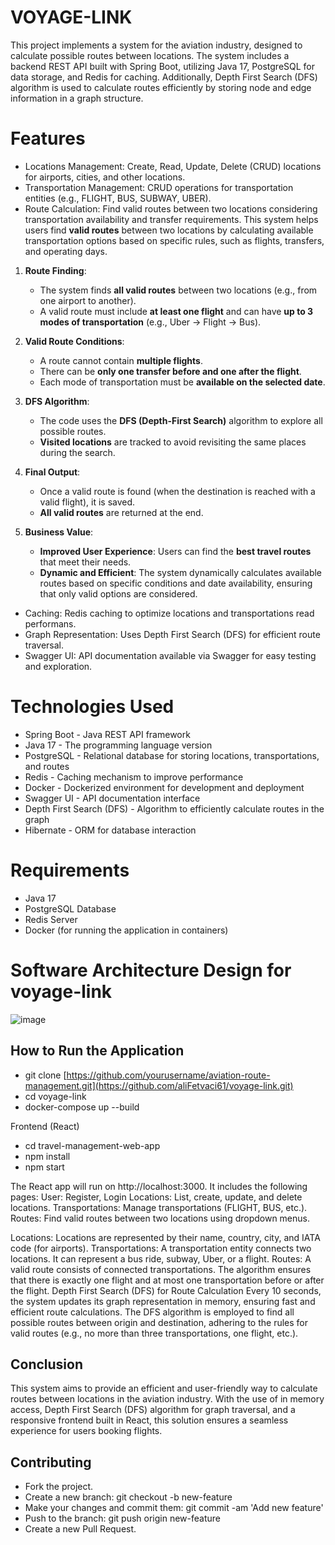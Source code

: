 # VOYAGE-LINK
  This project implements a system for the aviation industry, designed to calculate possible routes between locations. The system includes a backend REST API built with Spring Boot, utilizing Java 17, PostgreSQL for data storage, and Redis for caching. Additionally, Depth First Search (DFS) algorithm is used to calculate routes efficiently by storing node and edge information in a graph structure.

# Features
- Locations Management: Create, Read, Update, Delete (CRUD) locations for airports, cities, and other locations.
- Transportation Management: CRUD operations for transportation entities (e.g., FLIGHT, BUS, SUBWAY, UBER).
- Route Calculation: Find valid routes between two locations considering transportation availability and transfer requirements.
  This system helps users find **valid routes** between two locations by calculating available transportation options based on specific rules, such as flights, transfers, and operating days.

1. **Route Finding**:
   - The system finds **all valid routes** between two locations (e.g., from one airport to another).
   - A valid route must include **at least one flight** and can have **up to 3 modes of transportation** (e.g., Uber → Flight → Bus).

2. **Valid Route Conditions**:
   - A route cannot contain **multiple flights**.
   - There can be **only one transfer before and one after the flight**.
   - Each mode of transportation must be **available on the selected date**.

3. **DFS Algorithm**:
   - The code uses the **DFS (Depth-First Search)** algorithm to explore all possible routes.
   - **Visited locations** are tracked to avoid revisiting the same places during the search.

4. **Final Output**:
   - Once a valid route is found (when the destination is reached with a valid flight), it is saved.
   - **All valid routes** are returned at the end.

5. **Business Value**:

   - **Improved User Experience**: Users can find the **best travel routes** that meet their needs.
   - **Dynamic and Efficient**: The system dynamically calculates available routes based on specific conditions and date availability, ensuring that only valid options are   considered.

- Caching: Redis caching to optimize locations and transportations read performans.
- Graph Representation: Uses Depth First Search (DFS) for efficient route traversal.
- Swagger UI: API documentation available via Swagger for easy testing and exploration.

# Technologies Used
- Spring Boot - Java REST API framework
- Java 17 - The programming language version
- PostgreSQL - Relational database for storing locations, transportations, and routes
- Redis - Caching mechanism to improve performance
- Docker - Dockerized environment for development and deployment
- Swagger UI - API documentation interface
- Depth First Search (DFS) - Algorithm to efficiently calculate routes in the graph
- Hibernate - ORM for database interaction

# Requirements
- Java 17
- PostgreSQL Database
- Redis Server
- Docker (for running the application in containers)

# Software Architecture Design for voyage-link
![image](https://github.com/user-attachments/assets/3d91f3ec-4132-43d0-b5d5-881afe3dfb40)

## How to Run the Application
- git clone [https://github.com/yourusername/aviation-route-management.git](https://github.com/aliFetvaci61/voyage-link.git)
- cd voyage-link
- docker-compose up --build

Frontend (React)
- cd travel-management-web-app
- npm install
- npm start
  
The React app will run on http://localhost:3000. It includes the following pages:
User: Register, Login
Locations: List, create, update, and delete locations.
Transportations: Manage transportations (FLIGHT, BUS, etc.).
Routes: Find valid routes between two locations using dropdown menus.

Locations: Locations are represented by their name, country, city, and IATA code (for airports).
Transportations: A transportation entity connects two locations. It can represent a bus ride, subway, Uber, or a flight.
Routes: A valid route consists of connected transportations. The algorithm ensures that there is exactly one flight and at most one transportation before or after the flight.
Depth First Search (DFS) for Route Calculation
Every 10 seconds, the system updates its graph representation in memory, ensuring fast and efficient route calculations.
The DFS algorithm is employed to find all possible routes between origin and destination, adhering to the rules for valid routes (e.g., no more than three transportations, one flight, etc.).

## Conclusion
This system aims to provide an efficient and user-friendly way to calculate routes between locations in the aviation industry. With the use of in memory access, Depth First Search (DFS) algorithm for graph traversal, and a responsive frontend built in React, this solution ensures a seamless experience for users booking flights.

## Contributing

- Fork the project.
- Create a new branch: git checkout -b new-feature
- Make your changes and commit them: git commit -am 'Add new feature'
- Push to the branch: git push origin new-feature
- Create a new Pull Request.

